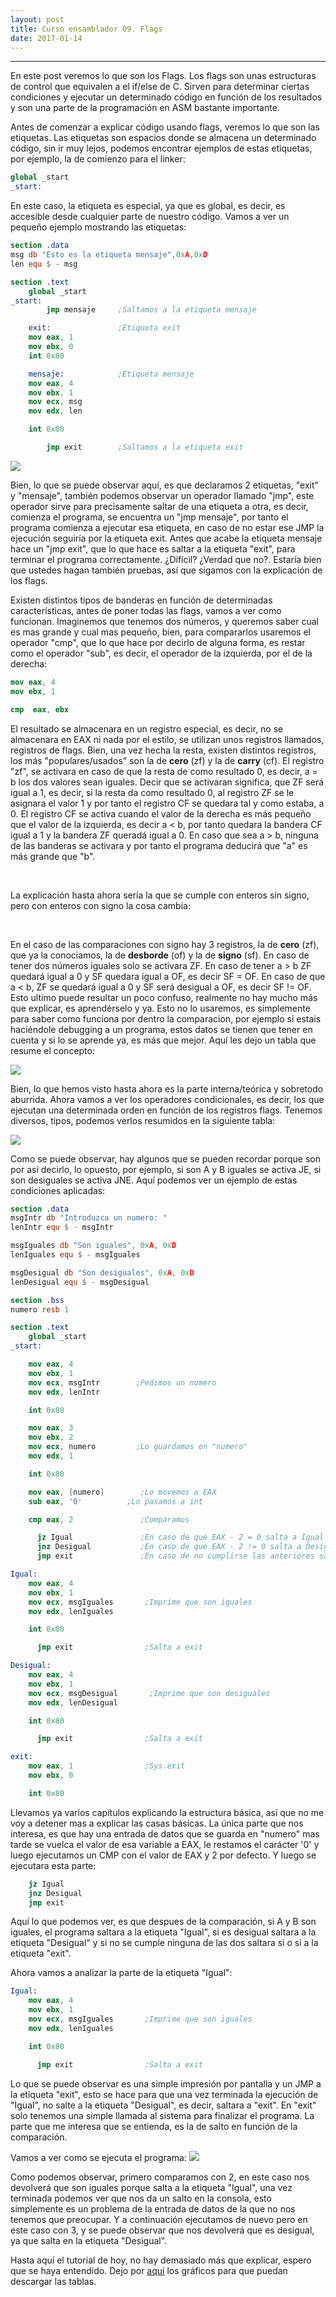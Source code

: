 ```yaml
---
layout: post
title: Curso ensamblador 09. Flags   
date: 2017-01-14
---
```

--------------------


En este post veremos lo que son los Flags. Los flags son unas estructuras de control que equivalen a el if/else de C. Sirven para determinar ciertas condiciones y ejecutar un determinado código en función de los resultados y son una parte de la programación en ASM bastante importante.


Antes de comenzar a explicar código usando flags, veremos lo que son las etiquetas. Las etiquetas son espacios donde se almacena un determinado código, sin ir muy lejos, podemos encontrar ejemplos de estas etiquetas, por ejemplo, la de comienzo para el linker:

```nasm
global _start
_start:
```

En este caso, la etiqueta es especial, ya que es global, es decir, es accesible desde cualquier parte de nuestro código. Vamos a ver un pequeño ejemplo mostrando las etiquetas:


```nasm
section .data
msg db "Esto es la etiqueta mensaje",0xA,0xD
len equ $ - msg

section .text
    global _start
_start:
        jmp mensaje     ;Saltamos a la etiqueta mensaje

    exit:               ;Etiqueta exit
    mov eax, 1
    mov ebx, 0
    int 0x80

    mensaje:            ;Etiqueta mensaje
    mov eax, 4
    mov ebx, 1
    mov ecx, msg
    mov edx, len

    int 0x80

        jmp exit        ;Saltamos a la etiqueta exit
```

<img src="/images/mensaje-flags-db-etiquetas.png" />


Bien, lo que se puede observar aquí, es que declaramos 2 etiquetas, "exit" y "mensaje", también podemos observar un operador llamado "jmp", este operador sirve para precisamente saltar de una etiqueta a otra, es decir, comienza el programa, se encuentra un "jmp mensaje", por tanto el programa comienza a ejecutar esa etiqueta, en caso de no estar ese JMP la ejecución seguiría por la etiqueta exit. Antes que acabe la etiqueta mensaje hace un "jmp exit", que lo que hace es saltar a la etiqueta "exit", para terminar el programa correctamente. ¿Difícil? ¿Verdad que no?. Estaría bien que ustedes hagan también pruebas, así que sigamos con la explicación de los flags.


Existen distintos tipos de banderas en función de determinadas características, antes de poner todas las flags, vamos a ver como funcionan. Imaginemos que tenemos dos números, y queremos saber cual es mas grande y cual mas pequeño, bien, para compararlos usaremos el operador "cmp", que lo que hace por decirlo de alguna forma, es restar como el operador "sub", es decir, el operador de la izquierda, por el de la derecha:

```nasm
mov eax, 4
mov ebx, 1

cmp  eax, ebx
```

El resultado se almacenara en un registro especial, es decir, no se almacenara en EAX ni nada por el estilo, se utilizan unos registros llamados, registros de flags. Bien, una vez hecha la resta, existen distintos registros, los más "populares/usados" son la de **cero** (zf) y la de **carry** (cf). El registro "zf", se activara en caso de que la resta de como resultado 0, es decir, a = b los dos valores sean iguales. Decir que se activaran significa, que ZF será igual a 1, es decir, si la resta da como resultado 0, al registro ZF se le asignara el valor 1 y por tanto el registro CF se quedara tal y como estaba, a 0. El registro CF se activa cuando el valor de la derecha es más pequeño que el valor de la izquierda, es decir a < b, por tanto quedara la bandera CF igual a 1 y la bandera ZF queradá igual a 0. En caso que sea a > b, ninguna de las banderas se activara y por tanto el programa deducirá que "a" es más grande que "b".

<br>

La explicación hasta ahora sería la que se cumple con enteros sin signo, pero con enteros con signo la cosa cambia:

<br>

En el caso de las comparaciones con signo hay 3 registros, la de **cero** (zf), que ya la conociamos, la de **desborde** (of) y la de **signo** (sf). En caso de tener dos números iguales solo se activara ZF. En caso de tener a > b ZF quedará igual a 0 y SF quedara igual a OF, es decir SF = OF. En caso de que a < b, ZF se quedará igual a 0 y SF será desigual a OF, es decir SF != OF. Esto ultimo puede resultar un poco confuso, realmente no hay mucho más que explicar, es aprendérselo y ya. Esto no lo usaremos, es simplemente para saber como funciona por dentro la comparacion, por ejemplo si estais haciéndole debugging a un programa, estos datos se tienen que tener en cuenta y si lo se aprende ya, es más que mejor. Aquí les dejo un tabla que resume el concepto:  


<img src="/images/ab-flags-ofcfsf.png" />

<br>

Bien, lo que hemos visto hasta ahora es la parte interna/teórica y sobretodo aburrida. Ahora vamos a ver los operadores condicionales, es decir, los que ejecutan una determinada orden en función de los registros flags. Tenemos diversos, tipos, podemos verlos resumidos en la siguiente tabla:

<img src="/images/flags-09-jejajnbjge.png" />

<br>

Como se puede observar, hay algunos que se pueden recordar porque son por así decirlo, lo opuesto, por ejemplo, si son A y B iguales se activa JE, si son desiguales se activa JNE. Aquí podemos ver un ejemplo de estas condiciones aplicadas:

```nasm
section .data
msgIntr db "Introduzca un numero: "
lenIntr equ $ - msgIntr

msgIguales db "Son iguales", 0xA, 0xD
lenIguales equ $ - msgIguales

msgDesigual db "Son desiguales", 0xA, 0xD
lenDesigual equ $ - msgDesigual

section .bss
numero resb 1

section .text
    global _start
_start:

    mov eax, 4
    mov ebx, 1
    mov ecx, msgIntr        ;Pedimos un numero
    mov edx, lenIntr

    int 0x80

    mov eax, 3
    mov ebx, 2
    mov ecx, numero         ;Lo guardamos en "numero"
    mov edx, 1

    int 0x80

    mov eax, [numero]        ;Lo movemos a EAX
    sub eax, '0'          ;Lo pasamos a int

    cmp eax, 2               ;Comparamos

      jz Igual               ;En caso de que EAX - 2 = 0 salta a Igual
      jnz Desigual           ;En caso de que EAX - 2 != 0 salta a Desigual
      jmp exit               ;En caso de no cumplirse las anteriores salta a exit

Igual:
    mov eax, 4
    mov ebx, 1
    mov ecx, msgIguales       ;Imprime que son iguales
    mov edx, lenIguales

    int 0x80

      jmp exit                ;Salta a exit

Desigual:
    mov eax, 4
    mov ebx, 1
    mov ecx, msgDesigual       ;Imprime que son desiguales
    mov edx, lenDesigual

    int 0x80

      jmp exit                ;Salta a exit

exit:
    mov eax, 1                ;Sys.exit
    mov ebx, 0

    int 0x80
```

Llevamos ya varios capítulos explicando la estructura básica, así que no me voy a detener mas a explicar las casas básicas. La única parte que nos interesa, es que hay una entrada de datos que se guarda en "numero" mas tarde se vuelca el valor de esa variable a EAX, le restamos el carácter '0' y luego ejecutamos un CMP con el valor de EAX y 2 por defecto. Y luego se ejecutara esta parte:
```nasm
    jz Igual               
    jnz Desigual           
    jmp exit  
```

Aquí lo que podemos ver, es que despues de la comparación, si A y B son iguales, el programa saltara a la etiqueta "Igual", si es desigual saltara a la etiqueta "Desigual" y si no se cumple ninguna de las dos saltara si o si a la etiqueta "exit".

Ahora vamos a analizar la parte de la etiqueta "Igual":

```nasm
Igual:
    mov eax, 4
    mov ebx, 1
    mov ecx, msgIguales       ;Imprime que son iguales
    mov edx, lenIguales

    int 0x80

      jmp exit                ;Salta a exit
```

Lo que se puede observar es una simple impresión por pantalla y un JMP a la etiqueta "exit", esto se hace para que una vez terminada la ejecución de "Igual", no salte a la etiqueta "Desigual", es decir, saltara a "exit". En "exit" solo tenemos una simple llamada al sistema para finalizar el programa. La parte que me interesa que se entienda, es la de salto en función de la comparación.


Vamos a ver como se ejecuta el programa:
<img src="/images/captura-falso-verdadero-flags.png" />


Como podemos observar, primero comparamos con 2, en este caso nos devolverá que son iguales porque salta a la etiqueta "Igual", una vez terminada podemos ver que nos da un salto en la consola, esto simplemente es un problema de la entrada de datos de la que no nos tenemos que preocupar. Y a continuación ejecutamos de nuevo pero en este caso con 3, y se puede observar que nos devolverá que es desigual, ya que salta en la etiqueta "Desigual".


Hasta aquí el tutorial de hoy, no hay demasiado más que explicar, espero que se haya entendido. Dejo por [aquí](https://mega.nz/#!O9gQ2JjL!cEa1U39hEfeehfIMgCNZazbkSpA1zumyRmOKm_pUaqo) los gráficos para que puedan descargar las tablas.
